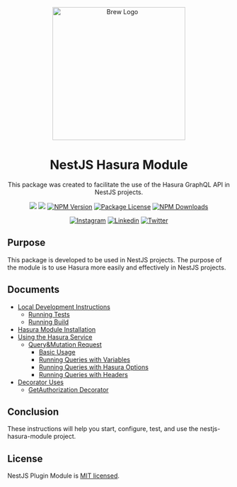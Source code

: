 <p  align="center">
<a  href="http://brewww.com/"  target="_blank"><img  src="https://github.com/BrewInteractive/nestjs-hasura-module/blob/main/Brew-Logo-Small.png?raw=true"  width="300"  alt="Brew Logo"  /></a>
</p>

<h1  align="center">NestJS Hasura Module</h1>

<p align="center">This package was created to facilitate the use of the Hasura GraphQL API in NestJS projects.</p>
<p align="center">
<a href="https://sonarcloud.io/summary/overall?id=BrewInteractive_nestjs-hasura-module" target="_blank"><img src="https://sonarcloud.io/api/project_badges/measure?project=BrewInteractive_nestjs-hasura-module&metric=alert_status"/></a>
<a href="https://sonarcloud.io/summary/overall?id=BrewInteractive_nestjs-hasura-module" target="_blank"><img src="https://sonarcloud.io/api/project_badges/measure?project=BrewInteractive_nestjs-hasura-module&metric=coverage"/></a>
<a href="https://www.npmjs.com/package/@brewww/nestjs-hasura-module" target="_blank"><img src="https://img.shields.io/npm/v/@brewww/nestjs-hasura-module.svg" alt="NPM Version" /></a> <a href="https://www.npmjs.com/@brewww/nestjs-hasura-module" target="_blank"><img src="https://img.shields.io/npm/l/@brewww/nestjs-hasura-module.svg" alt="Package License" /></a> <a href="https://www.npmjs.com/@brewww/nestjs-hasura-module" target="_blank"><img src="https://img.shields.io/npm/dm/@brewww/nestjs-hasura-module.svg" alt="NPM Downloads" /></a>
</p>
<p align="center">
<a href="https://www.instagram.com/brew_interactive/" target="_blank"><img src="https://img.shields.io/badge/Instagram-E4405F?style=for-the-badge&logo=instagram&logoColor=white" alt="Instagram" /></a>
<a href="https://www.linkedin.com/company/brew-interactive/" target="_blank"><img src="https://img.shields.io/badge/LinkedIn-0077B5?style=for-the-badge&logo=linkedin&logoColor=white" alt="Linkedin" /></a>
<a href="https://twitter.com/BrewInteractive" target="_blank"><img src="https://img.shields.io/badge/Twitter-1DA1F2?style=for-the-badge&logo=twitter&logoColor=white" alt="Twitter" /></a>
</p>

## Purpose

This package is developed to be used in NestJS projects. The purpose of the module is to use Hasura more easily and effectively in NestJS projects.

## Documents

- [Local Development Instructions](https://github.com/BrewInteractive/nestjs-hasura-module/blob/main/docs/local_development.md)
  - [Running Tests](https://github.com/BrewInteractive/nestjs-hasura-module/blob/main/docs/local_development.md#Test)
  - [Running Build](https://github.com/BrewInteractive/nestjs-hasura-module/blob/main/docs/local_development.md#Build)
- [Hasura Module Installation](https://github.com/BrewInteractive/nestjs-hasura-module/blob/main/docs/installation.md)
- [Using the Hasura Service](https://github.com/BrewInteractive/nestjs-hasura-module/blob/main/docs/using_the_hasura_service.md)
  - [Query&Mutation Request](https://github.com/BrewInteractive/nestjs-hasura-module/blob/main/docs/using_the_hasura_service.md#querymutation-request)
    - [Basic Usage](https://github.com/BrewInteractive/nestjs-hasura-module/blob/main/docs/using_the_hasura_service.md#basic-usage)
    - [Running Queries with Variables](https://github.com/BrewInteractive/nestjs-hasura-module/blob/main/docs/using_the_hasura_service.md#running-queries-with-variables)
    - [Running Queries with Hasura Options](https://github.com/BrewInteractive/nestjs-hasura-module/blob/main/docs/using_the_hasura_service.md#running-queries-with-hasura-options)
    - [Running Queries with Headers](https://github.com/BrewInteractive/nestjs-hasura-module/blob/main/docs/using_the_hasura_service.md#running-queries-with-headers)
- [Decorator Uses](https://github.com/BrewInteractive/nestjs-hasura-module/blob/main/docs/decorator_uses.md)
  - [GetAuthorization Decorator](https://github.com/BrewInteractive/nestjs-hasura-module/blob/main/docs/decorator_uses.md#getauthorization-decorator)

## Conclusion

These instructions will help you start, configure, test, and use the nestjs-hasura-module project.

## License

NestJS Plugin Module is [MIT licensed](LICENSE).
